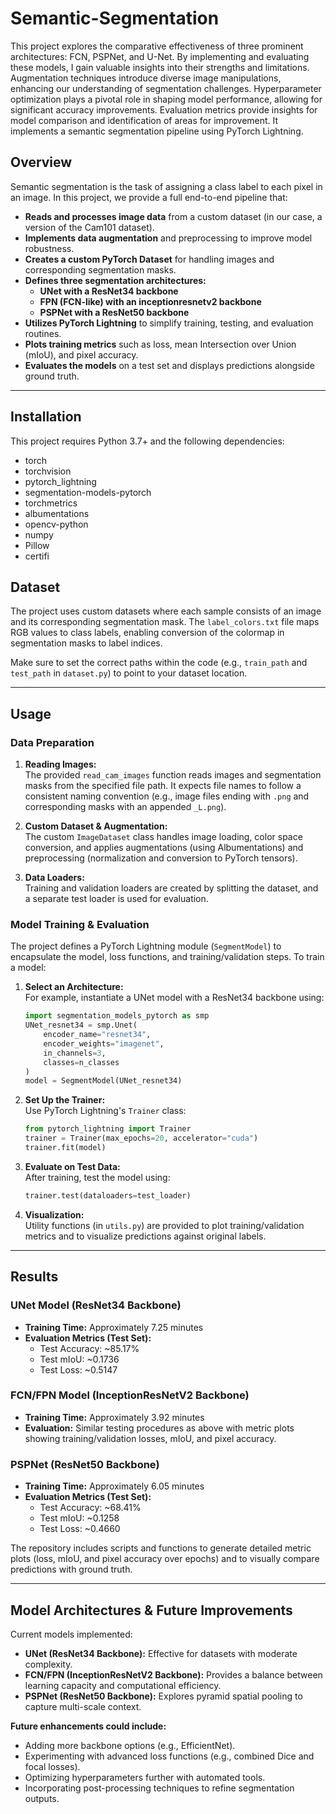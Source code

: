 # Semantic-Segmentation

This project explores the comparative effectiveness of three prominent architectures: FCN, PSPNet, and U-Net. By implementing and evaluating these models, I gain valuable insights into their strengths and limitations. Augmentation techniques introduce diverse image manipulations, enhancing our understanding of segmentation challenges. Hyperparameter optimization plays a pivotal role in shaping model performance, allowing for significant accuracy improvements. Evaluation metrics provide insights for model comparison and identification of areas for improvement. It implements a semantic segmentation pipeline using PyTorch Lightning.

## Overview

Semantic segmentation is the task of assigning a class label to each pixel in an image. In this project, we provide a full end-to-end pipeline that:

- **Reads and processes image data** from a custom dataset (in our case, a version of the Cam101 dataset).
- **Implements data augmentation** and preprocessing to improve model robustness.
- **Creates a custom PyTorch Dataset** for handling images and corresponding segmentation masks.
- **Defines three segmentation architectures:**
  - **UNet with a ResNet34 backbone**
  - **FPN (FCN-like) with an inceptionresnetv2 backbone**
  - **PSPNet with a ResNet50 backbone**
- **Utilizes PyTorch Lightning** to simplify training, testing, and evaluation routines.
- **Plots training metrics** such as loss, mean Intersection over Union (mIoU), and pixel accuracy.
- **Evaluates the models** on a test set and displays predictions alongside ground truth.

---

## Installation

This project requires Python 3.7+ and the following dependencies:

- torch
- torchvision
- pytorch_lightning
- segmentation-models-pytorch
- torchmetrics
- albumentations
- opencv-python
- numpy
- Pillow
- certifi

## Dataset

The project uses custom datasets where each sample consists of an image and its corresponding segmentation mask. The `label_colors.txt` file maps RGB values to class labels, enabling conversion of the colormap in segmentation masks to label indices.

Make sure to set the correct paths within the code (e.g., `train_path` and `test_path` in `dataset.py`) to point to your dataset location.

---

## Usage

### Data Preparation

1. **Reading Images:**  
   The provided `read_cam_images` function reads images and segmentation masks from the specified file path. It expects file names to follow a consistent naming convention (e.g., image files ending with `.png` and corresponding masks with an appended `_L.png`).

2. **Custom Dataset & Augmentation:**  
   The custom `ImageDataset` class handles image loading, color space conversion, and applies augmentations (using Albumentations) and preprocessing (normalization and conversion to PyTorch tensors).

3. **Data Loaders:**  
   Training and validation loaders are created by splitting the dataset, and a separate test loader is used for evaluation.

### Model Training & Evaluation

The project defines a PyTorch Lightning module (`SegmentModel`) to encapsulate the model, loss functions, and training/validation steps. To train a model:

1. **Select an Architecture:**  
   For example, instantiate a UNet model with a ResNet34 backbone using:
   ```python
   import segmentation_models_pytorch as smp
   UNet_resnet34 = smp.Unet(
       encoder_name="resnet34",
       encoder_weights="imagenet",
       in_channels=3,
       classes=n_classes
   )
   model = SegmentModel(UNet_resnet34)
   ```

2. **Set Up the Trainer:**  
   Use PyTorch Lightning's `Trainer` class:
   ```python
   from pytorch_lightning import Trainer
   trainer = Trainer(max_epochs=20, accelerator="cuda")
   trainer.fit(model)
   ```

3. **Evaluate on Test Data:**  
   After training, test the model using:
   ```python
   trainer.test(dataloaders=test_loader)
   ```

4. **Visualization:**  
   Utility functions (in `utils.py`) are provided to plot training/validation metrics and to visualize predictions against original labels.

---

## Results

### UNet Model (ResNet34 Backbone)
- **Training Time:** Approximately 7.25 minutes
- **Evaluation Metrics (Test Set):**
  - Test Accuracy: ~85.17%
  - Test mIoU: ~0.1736
  - Test Loss: ~0.5147

### FCN/FPN Model (InceptionResNetV2 Backbone)
- **Training Time:** Approximately 3.92 minutes
- **Evaluation:** Similar testing procedures as above with metric plots showing training/validation losses, mIoU, and pixel accuracy.

### PSPNet (ResNet50 Backbone)
- **Training Time:** Approximately 6.05 minutes
- **Evaluation Metrics (Test Set):**
  - Test Accuracy: ~68.41%
  - Test mIoU: ~0.1258
  - Test Loss: ~0.4660

The repository includes scripts and functions to generate detailed metric plots (loss, mIoU, and pixel accuracy over epochs) and to visually compare predictions with ground truth.

---

## Model Architectures & Future Improvements

Current models implemented:
- **UNet (ResNet34 Backbone):** Effective for datasets with moderate complexity.
- **FCN/FPN (InceptionResNetV2 Backbone):** Provides a balance between learning capacity and computational efficiency.
- **PSPNet (ResNet50 Backbone):** Explores pyramid spatial pooling to capture multi-scale context.

**Future enhancements could include:**
- Adding more backbone options (e.g., EfficientNet).
- Experimenting with advanced loss functions (e.g., combined Dice and focal losses).
- Optimizing hyperparameters further with automated tools.
- Incorporating post-processing techniques to refine segmentation outputs.

